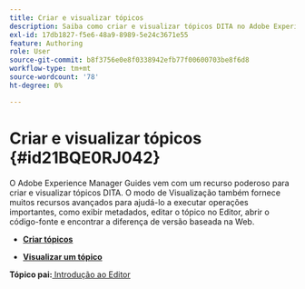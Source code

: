 ```yaml
---
title: Criar e visualizar tópicos
description: Saiba como criar e visualizar tópicos DITA no Adobe Experience Manager Guides.
exl-id: 17db1827-f5e6-48a9-8989-5e24c3671e55
feature: Authoring
role: User
source-git-commit: b8f3756e0e8f0338942efb77f00600703be8f6d8
workflow-type: tm+mt
source-wordcount: '78'
ht-degree: 0%

---
```


# Criar e visualizar tópicos {#id21BQE0RJ042}

O Adobe Experience Manager Guides vem com um recurso poderoso para criar e visualizar tópicos DITA. O modo de Visualização também fornece muitos recursos avançados para ajudá-lo a executar operações importantes, como exibir metadados, editar o tópico no Editor, abrir o código-fonte e encontrar a diferença de versão baseada na Web.

- **[Criar tópicos](web-editor-create-topics.md)**

- **[Visualizar um tópico](web-editor-preview-topics.md)**


**Tópico pai:**&#x200B;[&#x200B; Introdução ao Editor](web-editor.md)
